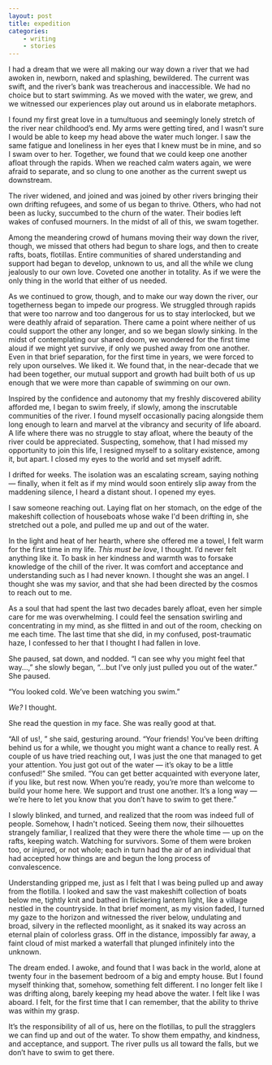 ```yaml
---
layout: post
title: expedition
categories:
    - writing
    - stories
---
```

I had a dream that we were all making our way down a river that we had awoken in, newborn, naked and splashing, bewildered. The current was swift, and the river’s bank was treacherous and inaccessible. We had no choice but to start swimming. As we moved with the water, we grew, and we witnessed our experiences play out around us in elaborate metaphors.

I found my first great love in a tumultuous and seemingly lonely stretch of the river near childhood’s end. My arms were getting tired, and I wasn’t sure I would be able to keep my head above the water much longer. I saw the same fatigue and loneliness in her eyes that I knew must be in mine, and so I swam over to her. Together, we found that we could keep one another afloat through the rapids. When we reached calm waters again, we were afraid to separate, and so clung to one another as the current swept us downstream.



The river widened, and joined and was joined by other rivers bringing their own drifting refugees, and some of us began to thrive. Others, who had not been as lucky, succumbed to the churn of the water. Their bodies left wakes of confused mourners. In the midst of all of this, we swam together.

Among the meandering crowd of humans moving their way down the river, though, we missed that others had begun to share logs, and then to create rafts, boats, flotillas. Entire communities of shared understanding and support had began to develop, unknown to us, and all the while we clung jealously to our own love. Coveted one another in totality. As if we were the only thing in the world that either of us needed.

As we continued to grow, though, and to make our way down the river, our togetherness began to impede our progress. We struggled through rapids that were too narrow and too dangerous for us to stay interlocked, but we were deathly afraid of separation. There came a point where neither of us could support the other any longer, and so we began slowly sinking. In the midst of contemplating our shared doom, we wondered for the first time aloud if we might yet survive, if only we pushed away from one another. Even in that brief separation, for the first time in years, we were forced to rely upon ourselves. We liked it. We found that, in the near-decade that we had been together, our mutual support and growth had built both of us up enough that we were more than capable of swimming on our own.

Inspired by the confidence and autonomy that my freshly discovered ability afforded me, I began to swim freely, if slowly, among the inscrutable communities of the river. I found myself occasionally pacing alongside them long enough to learn and marvel at the vibrancy and security of life aboard. A life where there was no struggle to stay afloat, where the beauty of the river could be appreciated. Suspecting, somehow, that I had missed my opportunity to join this life, I resigned myself to a solitary existence, among it, but apart. I closed my eyes to the world and set myself adrift.

I drifted for weeks. The isolation was an escalating scream, saying nothing — finally, when it felt as if my mind would soon entirely slip away from the maddening silence, I heard a distant shout. I opened my eyes.

I saw someone reaching out. Laying flat on her stomach, on the edge of the makeshift collection of houseboats whose wake I'd been drifting in, she stretched out a pole, and pulled me up and out of the water.

In the light and heat of her hearth, where she offered me a towel, I felt warm for the first time in my life. *This must be love*, I thought. I’d never felt anything like it. To bask in her kindness and warmth was to forsake knowledge of the chill of the river. It was comfort and acceptance and understanding such as I had never known. I thought she was an angel. I thought she was my savior, and that she had been directed by the cosmos to reach out to me.

As a soul that had spent the last two decades barely afloat, even her simple care for me was overwhelming. I could feel the sensation swirling and concentrating in my mind, as she flitted in and out of the room, checking on me each time. The last time that she did, in my confused, post-traumatic haze, I confessed to her that I thought I had fallen in love.

She paused, sat down, and nodded. “I can see why you might feel that way...,” she slowly began, “...but I’ve only just pulled you out of the water.” She paused.

“You looked cold. We’ve been watching you swim.”

*We?* I thought.

She read the question in my face. She was really good at that.

“All of us!, ” she said, gesturing around. “Your friends! You’ve been drifting behind us for a while, we thought you might want a chance to really rest. A couple of us have tried reaching out, I was just the one that managed to get your attention. You just got out of the water — it’s okay to be a little confused!” She smiled. “You can get better acquainted with everyone later, if you like, but rest now. When you’re ready, you’re more than welcome to build your home here. We support and trust one another. It’s a long way — we’re here to let you know that you don’t have to swim to get there.”

I slowly blinked, and turned, and realized that the room was indeed full of people. Somehow, I hadn't noticed. Seeing them now, their silhouettes strangely familiar, I realized that they were there the whole time — up on the rafts, keeping watch. Watching for survivors. Some of them were broken too, or injured, or not whole; each in turn had the air of an individual that had accepted how things are and begun the long process of convalescence.

Understanding gripped me, just as I felt that I was being pulled up and away from the flotilla. I looked and saw the vast makeshift collection of boats below me, tightly knit and bathed in flickering lantern light, like a village nestled in the countryside. In that brief moment, as my vision faded, I turned my gaze to the horizon and witnessed the river below, undulating and broad, silvery in the reflected moonlight, as it snaked its way across an eternal plain of colorless grass. Off in the distance, impossibly far away, a faint cloud of mist marked a waterfall that plunged infinitely into the unknown.

The dream ended. I awoke, and found that I was back in the world, alone at twenty four in the basement bedroom of a big and empty house. But I found myself thinking that, somehow, something felt different. I no longer felt like I was drifting along, barely keeping my head above the water. I felt like I was aboard. I felt, for the first time that I can remember, that the ability to thrive was within my grasp.

It’s the responsibility of all of us, here on the flotillas, to pull the stragglers we can find up and out of the water. To show them empathy, and kindness, and acceptance, and support. The river pulls us all toward the falls, but we don’t have to swim to get there.

